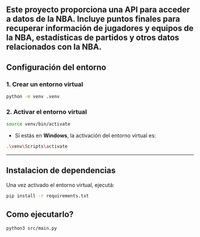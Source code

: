 Este proyecto proporciona una API para acceder a datos de la NBA. Incluye puntos finales para recuperar información de jugadores y equipos de la NBA, estadísticas de partidos y otros datos relacionados con la NBA.
---

## Configuración del entorno

### 1. Crear un entorno virtual

```bash
python -m venv .venv
```

### 2. Activar el entorno virtual

```bash
source venv/bin/activate
```

- Si estás en **Windows**, la activación del entorno virtual es:

```bash
.\venv\Scripts\activate
```

---

## Instalacion de dependencias

Una vez activado el entorno virtual, ejecutá:

```bash
pip install -r requirements.txt
```


## Como ejecutarlo?

```bash
python3 src/main.py
```